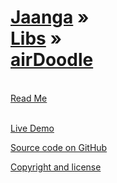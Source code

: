 [Jaanga](../../index.html ) &raquo;<br>[Libs]( ../index.html ) &raquo;<br>[airDoodle]( ./index.html )
===
<br>

<div id=rm >
	<a href=JavaScript:displayPage("#readme.md#rm"); >Read Me</a>
</div>
<br>

<i class="fa fa-external-link"></i> [Live Demo]( http://jaanga.github.com/libs/ado/latest/index.html ) 

<i class="fa fa-github"></i> [Source code on GitHub]( https://github.com/jaanga/libs/tree/gh-pages/ado/ )  

<i class="fa fa-copy"></i> [Copyright and license]( https://github.com/jaanga/jaanga.github.io/blob/master/jaanga-copyright-and-mit-license.md )
<br>


